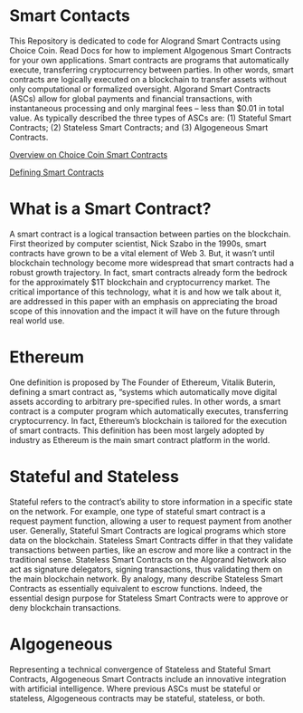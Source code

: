 # Smart Contacts
This Repository is dedicated to code for Alogrand Smart Contracts using Choice Coin. Read Docs for how to implement Algogenous Smart Contracts for your own applications. Smart contracts are programs that automatically execute, transferring cryptocurrency between parties.  In other words, smart contracts are logically executed on a blockchain to transfer assets without only computational or formalized oversight.  Algorand Smart Contracts (ASCs) allow for global payments and financial transactions, with instantaneous processing and only marginal fees – less than $0.01 in total value. As typically described the three types of ASCs are: (1) Stateful Smart Contracts; (2) Stateless Smart Contracts; and (3) Algogeneous Smart Contracts.

[Overview on Choice Coin Smart Contracts](https://forum.algorand.org/t/choice-coin-smart-contracts/6798)

[Defining Smart Contracts](https://papers.ssrn.com/sol3/papers.cfm?abstract_id=4574563)

# What is a Smart Contract?

A smart contract is a logical transaction between parties on the blockchain. First theorized by computer scientist, Nick Szabo in the 1990s, smart contracts have grown to be a vital element of Web 3. But, it wasn’t until blockchain technology become more widespread that smart contracts had a robust growth trajectory. In fact, smart contracts already form the bedrock for the approximately $1T blockchain and cryptocurrency market. The critical importance of this technology, what it is and how we talk about it, are addressed in this paper with an emphasis on appreciating the broad scope of this innovation and the impact it will have on the future through real world use.

# Ethereum

One definition is proposed by  The Founder of Ethereum, Vitalik Buterin, defining a smart contract as, “systems which automatically move digital assets according to arbitrary pre-specified rules. In other words, a smart contract is a computer program which automatically executes, transferring cryptocurrency. In fact, Ethereum’s blockchain is tailored for the execution of smart contracts. This definition has been most largely adopted by industry as Ethereum is the main smart contract platform in the world.

# Stateful and Stateless
Stateful refers to the contract’s ability to store information in a specific state on the network. For example, one type of stateful smart contract is a request payment function, allowing a user to request payment from another user. Generally, Stateful Smart Contracts are logical programs which store data on the blockchain. Stateless Smart Contracts differ in that they validate transactions between parties, like an escrow and more like a contract in the traditional sense. Stateless Smart Contracts on the Algorand Network also act as signature delegators,  signing transactions, thus validating them on the main blockchain network. By analogy, many describe Stateless Smart Contracts as essentially equivalent to escrow functions.  Indeed, the essential design purpose for Stateless Smart Contracts were to approve or deny blockchain transactions.

# Algogeneous
Representing a technical convergence of Stateless and Stateful Smart Contracts, Algogeneous Smart Contracts include an innovative integration with artificial intelligence. Where previous ASCs must be stateful or stateless, Algogeneous contracts may be stateful, stateless, or both.
